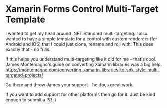 # Xamarin Forms Control Multi-Target Template
 
I wanted to get my head around .NET Standard multi-targeting. I also wanted to have a simple template for a control with custom renderers (for Android and iOS) that I could just clone, rename and roll with. This does exactly that - no frills.

If this helps you understand multi-targeting like it did for me - that's cool. James Montemagno's guide on converting Xamarin libraries was a big help. https://montemagno.com/converting-xamarin-libraries-to-sdk-style-multi-targeted-projects/

Go there and throw James your support - he does great work.

If you want to add support for other platforms then go for it. Just be kind enough to submit a PR :)
